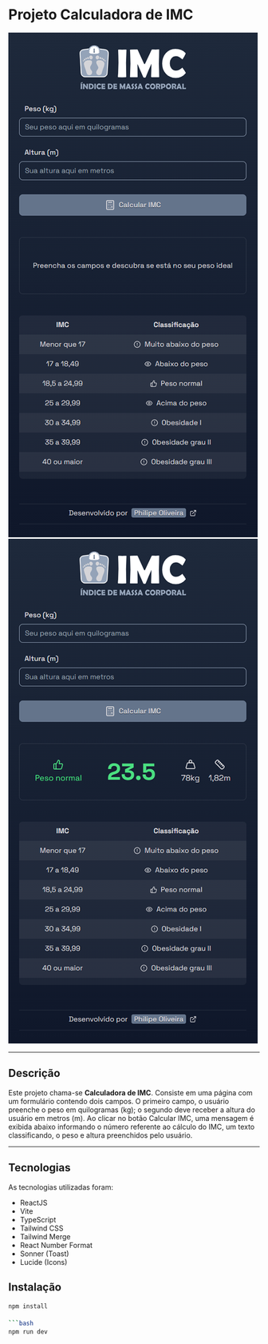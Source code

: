 <h1>Projeto Calculadora de IMC</h1>
<img src="/.github/cover-calculadora-de-imc-01.png/" alt="Imagem do início da Calculadora de IMC" />
<img src="/.github/cover-calculadora-de-imc-02.png/" alt="Imagem com resultado na da Calculadora de IMC" />
<hr>
<h2>Descrição</h2>
<p>Este projeto chama-se <strong>Calculadora de IMC</strong>. Consiste em uma página com um formulário contendo dois campos. O primeiro campo, o usuário preenche o peso em quilogramas (kg); o segundo deve receber a altura do usuário em metros (m). Ao clicar no botão Calcular IMC, uma mensagem é exibida abaixo informando o número referente ao cálculo do IMC, um texto classificando, o peso e altura preenchidos pelo usuário.</p>
<hr>
<h2>Tecnologias</h2>
<p>As tecnologias utilizadas foram:</p>
<ul>
<li>ReactJS</li>
<li>Vite</li>
<li>TypeScript</li>
<li>Tailwind CSS</li>
<li>Tailwind Merge</li>
<li>React Number Format</li>
<li>Sonner (Toast)</li>
<li>Lucide (Icons)</li>
</ul>
<h2>Instalação</h2>

````bash
npm install

```bash
npm run dev

````
